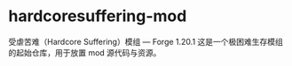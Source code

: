 # hardcoresuffering-mod

受虐苦难（Hardcore Suffering）模组 — Forge 1.20.1
这是一个极困难生存模组的起始仓库，用于放置 mod 源代码与资源。
